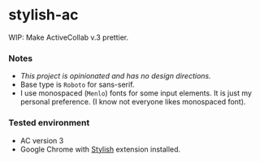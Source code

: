 # stylish-ac

WIP: Make ActiveCollab v.3 prettier.

### Notes

- _This project is opinionated and has no design directions._
- Base type is `Roboto` for sans-serif.
- I use monospaced (`Menlo`) fonts for some input elements. It is just my personal preference. (I know not everyone likes monospaced font).

### Tested environment

- AC version 3
- Google Chrome with [Stylish](https://chrome.google.com/webstore/detail/stylish/fjnbnpbmkenffdnngjfgmeleoegfcffe) extension installed.